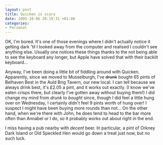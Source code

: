 ```yaml
---
layout: post
title: Quicken is scary
date: 2005-10-06 20:19:31 +01:00
categories:
- Personal
---
```

OK, I'm bored.  It's one of those evenings where I didn't actually notice it getting dark 'til I looked away from the computer and realised I couldn't see anything else.  Usually one notices these things thanks to the not being able to see the keyboard any longer, but Apple have solved that with their backlit keyboard...

Anyway, I've been doing a little bit of fiddling around with Quicken.  Apparently, since we moved to Musselburgh, I've <del>drunk</del> bought 65 pints of Belhaven Best in the Auld Brig Tavern, our new local.  I can tell because we always drink best, it's &pound;2.05 a pint, and it works out exactly.  (I know we've eaten crisps there, but clearly I've gotten away without buying them!)  I did change my mind from <em>drunk</em> to <em>bought</em> since, though I did feel a little hung over on Wednesday, I certainly didn't feel 9 pints worth of hung over!  I suspect I might have been buying more rounds than not...  On the other hand, when we're there with John, he does tend to head to the bar more often than Annabel or I do, so it probably works out about right in the end.

I miss having a pub nearby with <em>decent</em> beer.  In particular, a pint of Orkney Dark Island or Old Speckled Hen would go down a treat just now, but no such luck.
